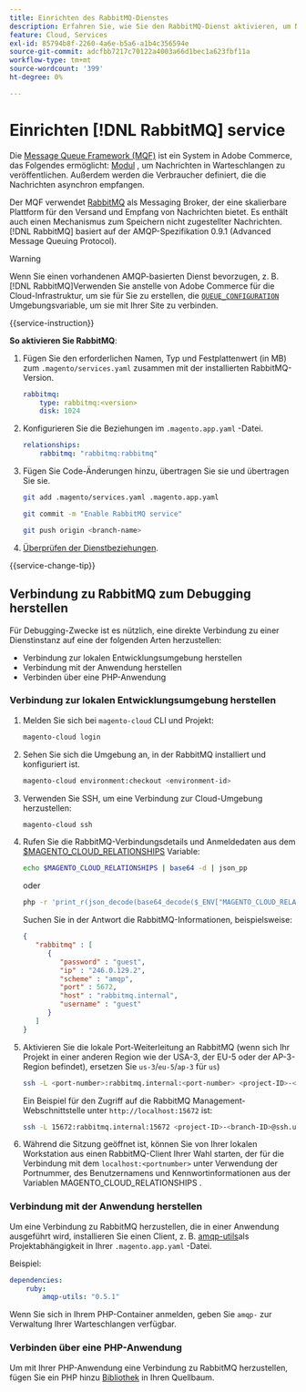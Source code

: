 ```yaml
---
title: Einrichten des RabbitMQ-Dienstes
description: Erfahren Sie, wie Sie den RabbitMQ-Dienst aktivieren, um Nachrichtenwarteschlangen für Adobe Commerce in der Cloud-Infrastruktur zu verwalten.
feature: Cloud, Services
exl-id: 85794b8f-2260-4a6e-b5a6-a1b4c356594e
source-git-commit: adcfbb7217c70122a4003a66d1bec1a623fbf11a
workflow-type: tm+mt
source-wordcount: '399'
ht-degree: 0%

---
```


# Einrichten [!DNL RabbitMQ] service

Die [Message Queue Framework (MQF)](https://experienceleague.adobe.com/docs/commerce-operations/configuration-guide/message-queues/message-queue-framework.html) ist ein System in Adobe Commerce, das Folgendes ermöglicht: [Modul](https://glossary.magento.com/module) , um Nachrichten in Warteschlangen zu veröffentlichen. Außerdem werden die Verbraucher definiert, die die Nachrichten asynchron empfangen.

Der MQF verwendet [RabbitMQ](https://www.rabbitmq.com/) als Messaging Broker, der eine skalierbare Plattform für den Versand und Empfang von Nachrichten bietet. Es enthält auch einen Mechanismus zum Speichern nicht zugestellter Nachrichten. [!DNL RabbitMQ] basiert auf der AMQP-Spezifikation 0.9.1 (Advanced Message Queuing Protocol).

>[!WARNING]
>
>Wenn Sie einen vorhandenen AMQP-basierten Dienst bevorzugen, z. B. [!DNL RabbitMQ]Verwenden Sie anstelle von Adobe Commerce für die Cloud-Infrastruktur, um sie für Sie zu erstellen, die [`QUEUE_CONFIGURATION`](../environment/variables-deploy.md#queue_configuration) Umgebungsvariable, um sie mit Ihrer Site zu verbinden.

{{service-instruction}}

**So aktivieren Sie RabbitMQ**:

1. Fügen Sie den erforderlichen Namen, Typ und Festplattenwert (in MB) zum `.magento/services.yaml` zusammen mit der installierten RabbitMQ-Version.

   ```yaml
   rabbitmq:
       type: rabbitmq:<version>
       disk: 1024
   ```

1. Konfigurieren Sie die Beziehungen im `.magento.app.yaml` -Datei.

   ```yaml
   relationships:
       rabbitmq: "rabbitmq:rabbitmq"
   ```

1. Fügen Sie Code-Änderungen hinzu, übertragen Sie sie und übertragen Sie sie.

   ```bash
   git add .magento/services.yaml .magento.app.yaml
   ```

   ```bash
   git commit -m "Enable RabbitMQ service"
   ```

   ```bash
   git push origin <branch-name>
   ```

1. [Überprüfen der Dienstbeziehungen](services-yaml.md#service-relationships).

{{service-change-tip}}

## Verbindung zu RabbitMQ zum Debugging herstellen

Für Debugging-Zwecke ist es nützlich, eine direkte Verbindung zu einer Dienstinstanz auf eine der folgenden Arten herzustellen:

- Verbindung zur lokalen Entwicklungsumgebung herstellen
- Verbindung mit der Anwendung herstellen
- Verbinden über eine PHP-Anwendung

### Verbindung zur lokalen Entwicklungsumgebung herstellen

1. Melden Sie sich bei `magento-cloud` CLI und Projekt:

   ```bash
   magento-cloud login
   ```

1. Sehen Sie sich die Umgebung an, in der RabbitMQ installiert und konfiguriert ist.

   ```bash
   magento-cloud environment:checkout <environment-id>
   ```

1. Verwenden Sie SSH, um eine Verbindung zur Cloud-Umgebung herzustellen:

   ```bash
   magento-cloud ssh
   ```

1. Rufen Sie die RabbitMQ-Verbindungsdetails und Anmeldedaten aus dem [$MAGENTO_CLOUD_RELATIONSHIPS](../application/properties.md#relationships) Variable:

   ```bash
   echo $MAGENTO_CLOUD_RELATIONSHIPS | base64 -d | json_pp
   ```

   oder

   ```bash
   php -r 'print_r(json_decode(base64_decode($_ENV["MAGENTO_CLOUD_RELATIONSHIPS"])));'
   ```

   Suchen Sie in der Antwort die RabbitMQ-Informationen, beispielsweise:

   ```json
   {
      "rabbitmq" : [
         {
            "password" : "guest",
            "ip" : "246.0.129.2",
            "scheme" : "amqp",
            "port" : 5672,
            "host" : "rabbitmq.internal",
            "username" : "guest"
         }
      ]
   }
   ```

1. Aktivieren Sie die lokale Port-Weiterleitung an RabbitMQ (wenn sich Ihr Projekt in einer anderen Region wie der USA-3, der EU-5 oder der AP-3-Region befindet), ersetzen Sie ``us-3``/``eu-5``/``ap-3`` für ``us``)

   ```bash
   ssh -L <port-number>:rabbitmq.internal:<port-number> <project-ID>-<branch-ID>@ssh.us.magentosite.cloud
   ```

   Ein Beispiel für den Zugriff auf die RabbitMQ Management-Webschnittstelle unter `http://localhost:15672` ist:

   ```bash
   ssh -L 15672:rabbitmq.internal:15672 <project-ID>-<branch-ID>@ssh.us.magentosite.cloud
   ```

1. Während die Sitzung geöffnet ist, können Sie von Ihrer lokalen Workstation aus einen RabbitMQ-Client Ihrer Wahl starten, der für die Verbindung mit dem `localhost:<portnumber>` unter Verwendung der Portnummer, des Benutzernamens und Kennwortinformationen aus der Variablen MAGENTO_CLOUD_RELATIONSHIPS .

### Verbindung mit der Anwendung herstellen

Um eine Verbindung zu RabbitMQ herzustellen, die in einer Anwendung ausgeführt wird, installieren Sie einen Client, z. B. [amqp-utils](https://github.com/dougbarth/amqp-utils)als Projektabhängigkeit in Ihrer `.magento.app.yaml` -Datei.

Beispiel:

```yaml
dependencies:
    ruby:
        amqp-utils: "0.5.1"
```

Wenn Sie sich in Ihrem PHP-Container anmelden, geben Sie `amqp-` zur Verwaltung Ihrer Warteschlangen verfügbar.

### Verbinden über eine PHP-Anwendung

Um mit Ihrer PHP-Anwendung eine Verbindung zu RabbitMQ herzustellen, fügen Sie ein PHP hinzu [Bibliothek](https://glossary.magento.com/library) in Ihren Quellbaum.
